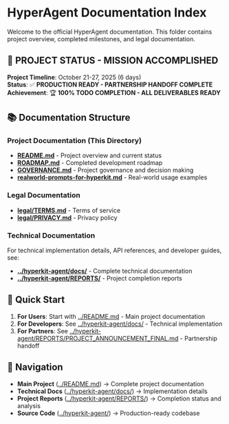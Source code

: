 # HyperAgent Documentation Index

Welcome to the official HyperAgent documentation.
This folder contains project overview, completed milestones, and legal documentation.

## 🎯 **PROJECT STATUS - MISSION ACCOMPLISHED**

**Project Timeline**: October 21-27, 2025 (6 days)  
**Status**: ✅ **PRODUCTION READY - PARTNERSHIP HANDOFF COMPLETE**  
**Achievement**: 🏆 **100% TODO COMPLETION - ALL DELIVERABLES READY**

## 📚 Documentation Structure

### **Project Documentation** (This Directory)
- **[README.md](./README.md)** - Project overview and current status
- **[ROADMAP.md](./ROADMAP.md)** - Completed development roadmap
- **[GOVERNANCE.md](./GOVERNANCE.md)** - Project governance and decision making
- **[realworld-prompts-for-hyperkit.md](./realworld-prompts-for-hyperkit.md)** - Real-world usage examples

### **Legal Documentation**
- **[legal/TERMS.md](./legal/TERMS.md)** - Terms of service
- **[legal/PRIVACY.md](./legal/PRIVACY.md)** - Privacy policy

### **Technical Documentation**
For technical implementation details, API references, and developer guides, see:
- **[../hyperkit-agent/docs/](../hyperkit-agent/docs/)** - Complete technical documentation
- **[../hyperkit-agent/REPORTS/](../hyperkit-agent/REPORTS/)** - Project completion reports

## 🚀 Quick Start

1. **For Users**: Start with [../README.md](../README.md) - Main project documentation
2. **For Developers**: See [../hyperkit-agent/docs/](../hyperkit-agent/docs/) - Technical implementation
3. **For Partners**: See [../hyperkit-agent/REPORTS/PROJECT_ANNOUNCEMENT_FINAL.md](../hyperkit-agent/REPORTS/PROJECT_ANNOUNCEMENT_FINAL.md) - Partnership handoff

## 📖 Navigation

- **Main Project** ([../README.md](../README.md)) → Complete project documentation
- **Technical Docs** ([../hyperkit-agent/docs/](../hyperkit-agent/docs/)) → Implementation details
- **Project Reports** ([../hyperkit-agent/REPORTS/](../hyperkit-agent/REPORTS/)) → Completion status and analysis
- **Source Code** ([../hyperkit-agent/](../hyperkit-agent/)) → Production-ready codebase
